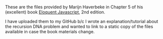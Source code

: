 These are the files provided by Marijn Haverbeke in Chapter 5 of his (excellent) book [Eloquent Javascript](http://http://eloquentjavascript.net/), 2nd edition.

I have uploaded them to my GitHub b/c I wrote an explanation/tutorial about the recursion DNA problem and wanted to link to a static copy of the files available in case the book materials change. 
